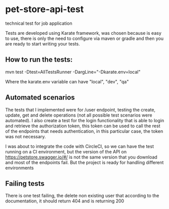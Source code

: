 # pet-store-api-test
technical test for job application

Tests are developed using Karate framework, was chosen because is easy to use, there is only the need to configure via maven or gradle and then you are ready to start writing your tests.

## How to run the tests:

mvn test -Dtest=AllTestsRunner -DargLine="-Dkarate.env=local"

Where the karate.env variable can have "local", "dev", "qa"

## Automated scenarios
The tests that I implemented were for /user endpoint, testing the create, update, get and delete operations (not all possible test scenarios were automated).
I also create a test for the login functionality that is able to login and retrieve the authorization token, this token can be used to call the rest of the endpoints that needs authentication, in this particular case, the token was not necessary.

I was about to integrate the code with CircleCI, so we can have the test running on a CI environment, but the version of the API on https://petstore.swagger.io/#/ is not the same version that you download and most of the endpoints fail.
But the project is ready for handling different environments

## Failing tests
There is one test failing, the delete non existing user that according to the documentation, it should return 404 and is returning 200



